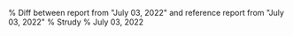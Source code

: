 % Diff between report from "July 03, 2022" and reference report from "July 03, 2022"
% Strudy
% July 03, 2022


